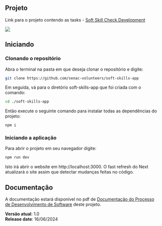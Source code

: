 ## Projeto
Link para o projeto contendo as tasks - [Soft Skill Check Development](https://github.com/orgs/senac-volunteers/projects/1)

![](https://i.imgur.com/z0WdIc9.png)

## Iniciando

### Clonando o repositório
Abra o terminal na pasta em que deseja clonar o repositório e digite:

```bash
git clone https://github.com/senac-volunteers/soft-skills-app
```
Em seguida, vá para o diretório soft-skills-app que foi criada com o comando:

```bash
cd ./soft-skills-app
```

Então execute o seguinte comando para instalar todas as dependências do projeto:

```bash
npm i
```
### Iniciando a aplicação
Para abrir o projeto em seu navegador digite:
```bash
npm run dev
```

Isto irá abrir o website em http://localhost:3000. O fast refresh do Next atualizará o site assim que detectar mudanças feitas no código.

## Documentação
A documentação estará disponível no pdf de [Documentação do Processo de Desenvolvimento de Software](https://drive.google.com/file/d/178JT90u7IODwCLHdNGcaURErA1XESJHP/view) deste projeto.

**Versão atual**: 1.0
\
**Release date**: 16/06/2024

